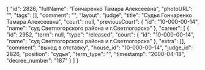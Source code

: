 {
    "id": 2826,
    "fullName": "Гончаренко Тамара Алексеевна",
    "photoURL": "",
    "tags": [],
    "comment": "",
    "layout": "judge",
    "title": "Судья Гончаренко Тамара Алексеевна",
    "court": null,
    "previousCourt": {
        "id": "10-000-00-14",
        "name": "суд Светлогорского района и г.Светлогорска"
    },
    "career": [
        {
            "id": 2952,
            "term": null,
            "type": "released",
            "court": {
                "id": "10-000-00-14",
                "name": "суд Светлогорского района и г.Светлогорска"
            },
            "extra": [],
            "comment": "выход в отставку",
            "house_id": "10-000-00-14",
            "judge_id": 2826,
            "position": "судья",
            "term_type": "",
            "timestamp": "2000-04-18",
            "decree_number": "187"
        }
    ]
}